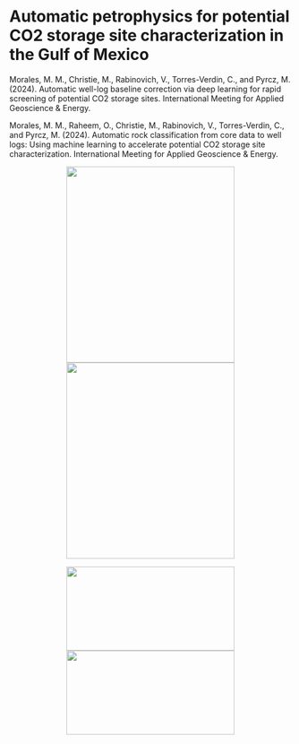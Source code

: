 # Automatic petrophysics for potential CO2 storage site characterization in the Gulf of Mexico

Morales, M. M., Christie, M., Rabinovich, V., Torres-Verdin, C., and Pyrcz, M. (2024). Automatic well-log baseline correction via deep learning for rapid screening of potential CO2 storage sites. International Meeting for Applied Geoscience & Energy.

Morales, M. M., Raheem, O., Christie, M., Rabinovich, V., Torres-Verdin, C., and Pyrcz, M. (2024). Automatic rock classification from core data to well logs: Using machine learning to accelerate potential CO2 storage site characterization. International Meeting for Applied Geoscience & Energy.

<p align="center">
  <img src="https://github.com/misaelmmorales/AutoPetrophysics-GOM-CCS/blob/main/figures/abc_fig3.png" width=300 height=350>
  <img src="https://github.com/misaelmmorales/AutoPetrophysics-GOM-CCS/blob/main/figures/arc_fig5.png" width=300 height=350>
</p> 

<p align="center">
  <img src="https://github.com/misaelmmorales/AutoPetrophysics-GOM-CCS/blob/main/figures/abc_fig5.png" width=300 height=150>
  <img src="https://github.com/misaelmmorales/AutoPetrophysics-GOM-CCS/blob/main/figures/arc_fig6.png" width=300 height=150>
</p> 
